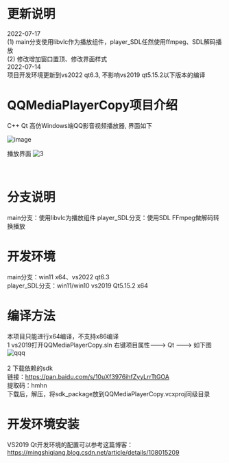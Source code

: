 # 更新说明
2022-07-17
<br/>
(1) main分支使用libvlc作为播放组件，player_SDL任然使用ffmpeg、SDL解码播放
<br/>
(2) 修改增加窗口置顶、修改界面样式
<br/>
2022-07-14
<br/>
项目开发环境更新到vs2022 qt6.3, 不影响vs2019 qt5.15.2以下版本的编译

# QQMediaPlayerCopy项目介绍

C++ Qt 高仿Windows端QQ影音视频播放器, 界面如下

![image](https://user-images.githubusercontent.com/42860254/155153215-aafac438-ad2f-4fcd-95c4-5e303aa9ac15.png)

播放界面
![3](https://user-images.githubusercontent.com/42860254/155159626-0ccfb947-336b-4ea3-9716-60ce1b7b9111.png)

<br/>

# 分支说明
main分支：使用libvlc为播放组件
player_SDL分支：使用SDL FFmpeg做解码转换播放

# 开发环境 
main分支：win11 x64、vs2022  qt6.3
<br/>
player_SDL分支：win11/win10  vs2019 Qt5.15.2 x64


# 编译方法
本项目只能进行x64编译，不支持x86编译
<br/>
1 vs2019打开QQMediaPlayerCopy.sln 右键项目属性---> Qt ---> 如下图
![qqq](https://user-images.githubusercontent.com/42860254/159120393-2b091a49-4058-493d-8dfb-1b086aec4295.png)
<br/>
<br/>
2 下载依赖的sdk
<br/>
链接：https://pan.baidu.com/s/10uXf3976ihfZyyLrrTtGOA 
<br/>
提取码：hmhn
<br/>
下载后，解压，将sdk_package放到QQMediaPlayerCopy.vcxproj同级目录


# 开发环境安装
VS2019 Qt开发环境的配置可以参考这篇博客：https://mingshiqiang.blog.csdn.net/article/details/108015209

